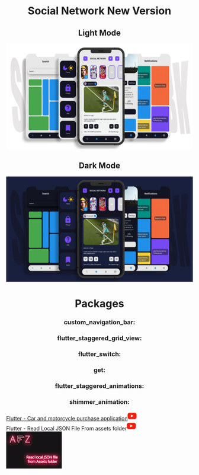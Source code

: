 <html>
  <body>
  <center> 
    <h1> Social Network New Version </h1>
    <h2> Light Mode </h2>
    <img src="assets/images/light-text-social-network.jpg">
    <h2> Dark Mode </h2>
    <img src="assets/images/dark-text-social-network.jpg">
    <br>
    <h1> Packages </h1>
    <h3> custom_navigation_bar: </h3>
    <h3> flutter_staggered_grid_view: </h3>
    <h3> flutter_switch: </h3>
    <h3> get: </h3>
    <h3> flutter_staggered_animations: </h3>
    <h3> shimmer_animation: </h3>
    
  </center>
    </body>
  </html>

[Flutter - Car and motorcycle purchase application](https://github.com/abolfazlzareikma/afz-car-motorcycle)[![watch](assets/images/youtube.png)](https://www.youtube.com/watch?v=wVF_WMaJgYs)
<br>
Flutter - Read Local JSON File From assets folder[![watch](assets/images/youtube.png)](https://www.youtube.com/watch?v=DxKBqwwMSD4&t=1639s)
<br>
<img src="assets/images/pink-cover2.png" height= 100px>




